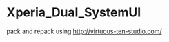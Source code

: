 Xperia_Dual_SystemUI
=========================
pack and repack using 
http://virtuous-ten-studio.com/